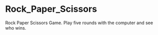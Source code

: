# Rock_Paper_Scissors
Rock Paper Scissors Game.
Play five rounds with the computer and see who wins.
